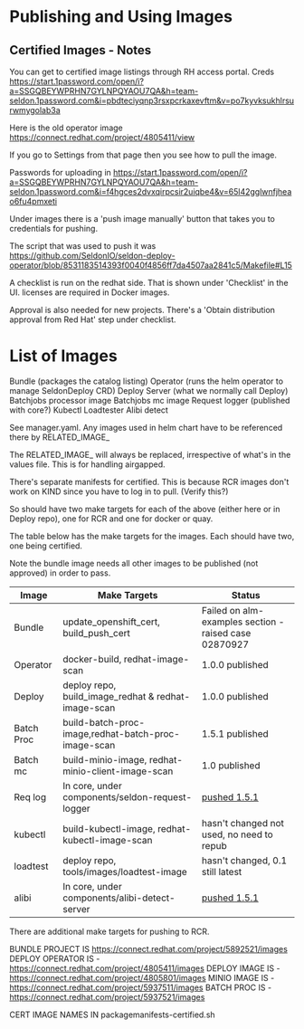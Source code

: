 # Publishing and Using Images

## Certified Images - Notes

You can get to certified image listings through RH access portal. Creds https://start.1password.com/open/i?a=SSGQBEYWPRHN7GYLNPQYAOU7QA&h=team-seldon.1password.com&i=pbdteciyqnp3rsxpcrkaxevftm&v=po7kyvksukhlrsurwmygolab3a

Here is the old operator image https://connect.redhat.com/project/4805411/view

If you go to Settings from that page then you see how to pull the image.

Passwords for uploading in https://start.1password.com/open/i?a=SSGQBEYWPRHN7GYLNPQYAOU7QA&h=team-seldon.1password.com&i=f4hgces2dvxqirpcsir2uiqbe4&v=65l42gglwnfjheao6fu4pmxeti

Under images there is a 'push image manually' button that takes you to credentials for pushing.

The script that was used to push it was https://github.com/SeldonIO/seldon-deploy-operator/blob/8531183514393f0040f4856ff7da4507aa2841c5/Makefile#L15

A checklist is run on the redhat side. That is shown under 'Checklist' in the UI. licenses are required in Docker images.

Approval is also needed for new projects. There's a 'Obtain distribution approval from Red Hat' step under checklist.

# List of Images

Bundle (packages the catalog listing)
Operator (runs the helm operator to manage SeldonDeploy CRD)
Deploy Server (what we normally call Deploy)
Batchjobs processor image
Batchjobs mc image
Request logger (published with core?)
Kubectl
Loadtester
Alibi detect

See manager.yaml. Any images used in helm chart have to be referenced there by RELATED_IMAGE_

The RELATED_IMAGE_ will always be replaced, irrespective of what's in the values file. This is for handling airgapped.

There's separate manifests for certified. This is because RCR images don't work on KIND since you have to log in to pull. (Verify this?)

So should have two make targets for each of the above (either here or in Deploy repo), one for RCR and one for docker or quay.

The table below has the make targets for the images. Each should have two, one being certified.

Note the bundle image needs all other images to be published (not approved) in order to pass.

| Image      |  Make Targets                                        |  Status |
| ---------- |  --------------------------------------------------- | ----------- |
| Bundle     | update_openshift_cert, build_push_cert               | Failed on alm-examples section - raised case 02870927  |
| Operator   | docker-build, redhat-image-scan                      | 1.0.0 published |
| Deploy     | deploy repo, build_image_redhat & redhat-image-scan  | 1.0.0 published |
| Batch Proc | build-batch-proc-image,redhat-batch-proc-image-scan  | 1.5.1 published |
| Batch mc   | build-minio-image, redhat-minio-client-image-scan    | 1.0 published |
| Req log    | In core, under components/seldon-request-logger      | [pushed 1.5.1](https://connect.redhat.com/project/3993051/images) |
| kubectl    | build-kubectl-image, redhat-kubectl-image-scan       | hasn't changed not used, no need to repub |
| loadtest   | deploy repo, tools/images/loadtest-image             | hasn't changed, 0.1 still latest |
| alibi      | In core, under components/alibi-detect-server        | [pushed 1.5.1](https://connect.redhat.com/project/3993461/images)   |

There are additional make targets for pushing to RCR.

BUNDLE PROJECT IS https://connect.redhat.com/project/5892521/images
DEPLOY OPERATOR IS - https://connect.redhat.com/project/4805411/images
DEPLOY IMAGE IS - https://connect.redhat.com/project/4805801/images
MINIO IMAGE IS - https://connect.redhat.com/project/5937511/images
BATCH PROC IS - https://connect.redhat.com/project/5937521/images

CERT IMAGE NAMES IN packagemanifests-certified.sh

